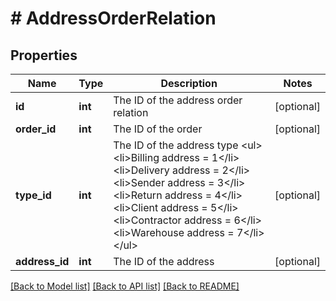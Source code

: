 # # AddressOrderRelation

## Properties

Name | Type | Description | Notes
------------ | ------------- | ------------- | -------------
**id** | **int** | The ID of the address order relation | [optional]
**order_id** | **int** | The ID of the order | [optional]
**type_id** | **int** | The ID of the address type &lt;ul&gt;   &lt;li&gt;Billing address &#x3D; 1&lt;/li&gt;   &lt;li&gt;Delivery address &#x3D; 2&lt;/li&gt;   &lt;li&gt;Sender address &#x3D; 3&lt;/li&gt;   &lt;li&gt;Return address &#x3D; 4&lt;/li&gt;   &lt;li&gt;Client address &#x3D; 5&lt;/li&gt;   &lt;li&gt;Contractor address &#x3D; 6&lt;/li&gt;   &lt;li&gt;Warehouse address &#x3D; 7&lt;/li&gt;  &lt;/ul&gt; | [optional]
**address_id** | **int** | The ID of the address | [optional]

[[Back to Model list]](../../README.md#models) [[Back to API list]](../../README.md#endpoints) [[Back to README]](../../README.md)
